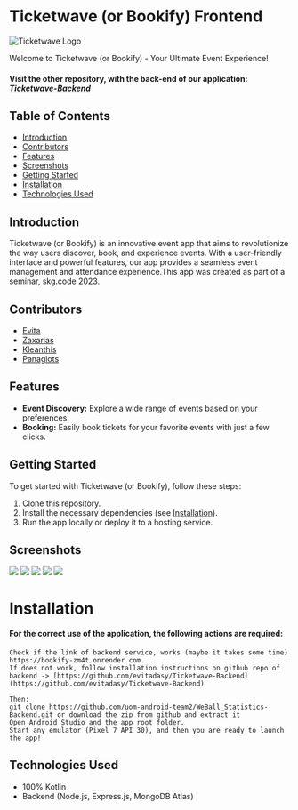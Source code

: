 # Ticketwave (or Bookify) Frontend

![Ticketwave Logo](screens/logo.png)

Welcome to Ticketwave (or Bookify) - Your Ultimate Event Experience!

<h4>Visit the other repository, with the back-end of our application: <a href="https://github.com/evitadasy/Ticketwave-Backend"><b><i>Ticketwave-Backend</i></b><a/></h4>


## Table of Contents
- [Introduction](#introduction)
- [Contributors](#contributors)
- [Features](#features)
- [Screenshots](#screenshots)
- [Getting Started](#getting-started)
- [Installation](#installation)
- [Technologies Used](#technologies-used)

## Introduction 

Ticketwave (or Bookify) is an innovative event app that aims to revolutionize the way users discover, book, and experience events. With a user-friendly interface and powerful features, our app provides a seamless event management and attendance experience.This app was created as part of a seminar, skg.code 2023. 

## Contributors

* [Evita](https://github.com/evitadasy)
* [Zaxarias](https://github.com/zaxos95)
* [Kleanthis](https://github.com/Kleonhs)
* [Panagiots](https://github.com/pankar53)

## Features

- **Event Discovery:** Explore a wide range of events based on your preferences.
- **Booking:** Easily book tickets for your favorite events with just a few clicks.

## Getting Started

To get started with Ticketwave (or Bookify), follow these steps:

1. Clone this repository.
2. Install the necessary dependencies (see [Installation](#installation)).
3. Run the app locally or deploy it to a hosting service.

## Screenshots
<div float="left">
  <img src="screens/splashscreen.png"/>
  <img src="screens/homepage.png"/>
  <img src="screens/sportswave.png"/>
  <img src="screens/sport-book.png"/>
  <img src="screens/book-confirm.png"/>
</div>

# Installation
<h4>For the correct use of the application, the following actions are required:</h4>

```
Check if the link of backend service, works (maybe it takes some time) https://bookify-zm4t.onrender.com.
If does not work, follow installation instructions on github repo of backend -> [https://github.com/evitadasy/Ticketwave-Backend](https://github.com/evitadasy/Ticketwave-Backend)

Then:
git clone https://github.com/uom-android-team2/WeBall_Statistics-Backend.git or download the zip from github and extract it
Open Android Studio and the app root folder.
Start any emulator (Pixel 7 API 30), and then you are ready to launch the app!
```

## Technologies Used
* 100% Kotlin
* Backend (Node.js, Express.js, MongoDB Atlas)
